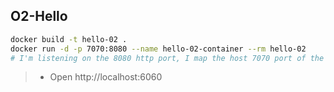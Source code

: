 ## O2-Hello

```bash
docker build -t hello-02 .
docker run -d -p 7070:8080 --name hello-02-container --rm hello-02
# I'm listening on the 8080 http port, I map the host 7070 port of the host on the container port
```
> - Open http://localhost:6060
